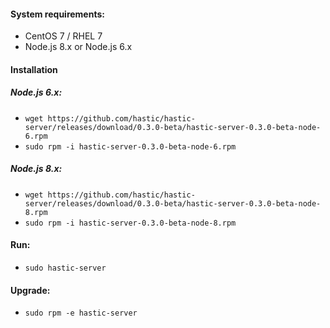 #### System requirements:
- CentOS 7 / RHEL 7
- Node.js 8.x or Node.js 6.x

#### Installation 
##### Node.js 6.x:
- `wget https://github.com/hastic/hastic-server/releases/download/0.3.0-beta/hastic-server-0.3.0-beta-node-6.rpm`
- `sudo rpm -i hastic-server-0.3.0-beta-node-6.rpm`

##### Node.js 8.x:
- `wget https://github.com/hastic/hastic-server/releases/download/0.3.0-beta/hastic-server-0.3.0-beta-node-8.rpm`
- `sudo rpm -i hastic-server-0.3.0-beta-node-8.rpm`

#### Run:
- `sudo hastic-server`

#### Upgrade:
- `sudo rpm -e hastic-server`